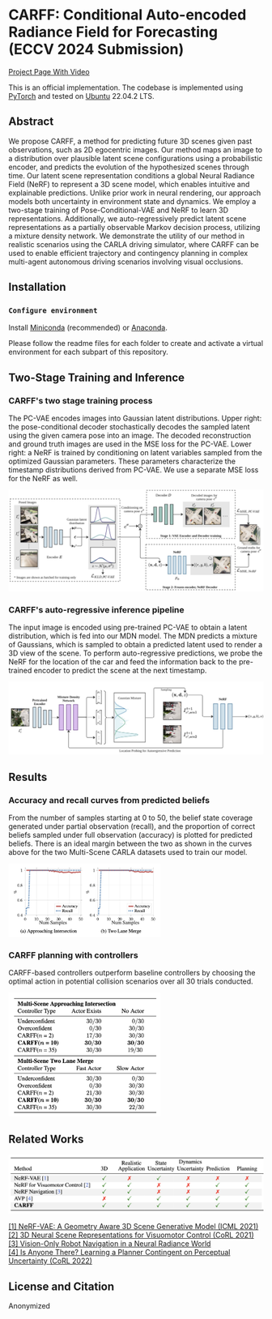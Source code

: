 # CARFF: Conditional Auto-encoded Radiance Field for Forecasting (ECCV 2024 Submission)


[Project Page With Video](https://www.carff.website/)

This is an official implementation. The codebase is implemented using [PyTorch](https://pytorch.org/) and tested on [Ubuntu](https://ubuntu.com/) 22.04.2 LTS.

## Abstract
We propose CARFF, a method for predicting future 3D scenes given past observations, such as 2D egocentric images. Our method maps an image to a distribution over plausible latent scene configurations using a probabilistic encoder, and predicts the evolution of the hypothesized scenes through time. Our latent scene representation conditions a global Neural Radiance Field (NeRF) to represent a 3D scene model, which enables intuitive and explainable predictions. Unlike prior work in neural rendering, our approach models both uncertainty in environment state and dynamics. We employ a two-stage training of Pose-Conditional-VAE and NeRF to learn 3D representations. Additionally, we auto-regressively predict latent scene representations as a partially observable Markov decision process, utilizing a mixture density network. We demonstrate the utility of our method in realistic scenarios using the CARLA driving simulator, where CARFF can be used to enable efficient trajectory and contingency planning in complex multi-agent autonomous driving scenarios involving visual occlusions.

## Installation

### `Configure environment`

Install [Miniconda](https://docs.conda.io/en/latest/miniconda.html) (recommended) or [Anaconda](https://www.anaconda.com/).

Please follow the readme files for each folder to create and activate a virtual environment for each subpart of this repository.

## Two-Stage Training and Inference

### CARFF's two stage training process

The PC-VAE encodes images into Gaussian latent distributions. Upper right: the pose-conditional decoder stochastically decodes the sampled latent using the given camera pose into an image. The decoded reconstruction and ground truth images are used in the MSE loss for the PC-VAE. Lower right: a NeRF is trained by conditioning on latent variables sampled from the optimized Gaussian parameters. These parameters characterize the timestamp distributions derived from PC-VAE. We use a separate MSE loss for the NeRF as well.

![train](./images/train.jpg)


### CARFF's auto-regressive inference pipeline

The input image is encoded using pre-trained PC-VAE to obtain a latent distribution, which is fed into our MDN model. The MDN predicts a mixture of Gaussians, which is sampled to obtain a predicted latent used to render a 3D view of the scene. To perform auto-regressive predictions, we probe the NeRF for the location of the car and feed the information back to the pre-trained encoder to predict the scene at the next timestamp.

![inference](./images/inference.jpg)

## Results
### Accuracy and recall curves from predicted beliefs

From the number of samples starting at 0 to 50, the belief state coverage generated under partial observation (recall), and the proportion of correct beliefs sampled under full observation (accuracy) is plotted for predicted beliefs. There is an ideal margin between the two as shown in the curves above for the two Multi-Scene CARLA datasets used to train our model.

<!-- ![recall_acc_curves](./images/recall_acc_curves.png) -->
<img src="./images/recall_acc_curves.png" alt="drawing" width="300"/>

### CARFF planning with controllers

CARFF-based controllers outperform baseline controllers by choosing the optimal action in potential collision scenarios over all 30 trials conducted.

<!-- ![controller](./images/controller.png, ) -->
<img src="./images/controller.png" alt="drawing" width="300"/>

## Related Works
![related](./images/related_works.png)

[[1] NeRF-VAE: A Geometry Aware 3D Scene Generative Model (ICML 2021)](https://arxiv.org/abs/2104.00587)\
[[2] 3D Neural Scene Representations for Visuomotor Control (CoRL 2021)](https://arxiv.org/abs/2107.04004)\
[[3] Vision-Only Robot Navigation in a Neural Radiance World](https://arxiv.org/abs/2110.00168)\
[[4] Is Anyone There? Learning a Planner Contingent on Perceptual Uncertainty (CoRL 2022)](https://openreview.net/forum?id=2CSj965d9O4)

## License and Citation

Anonymized 
<!-- ```bibtex
@article{yang2023carff,
  title={{CARFF}: Conditional Auto-encoded Radiance Field for 3D Scene Forecasting},
  author={Yang, Jiezhi ``Stephen'' and Desai, Khushi and Bhatia, Harshil
  and Packer, Charles and Gonzalez, Joseph E.},
  journal={arXiv preprint arXiv},
  year={2023}
}
``` -->
